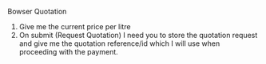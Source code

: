 Bowser Quotation
1. Give me the current price per litre
2. On submit (Request Quotation) I need you to store the quotation request and give me the quotation reference/id which I will use when proceeding with the payment.